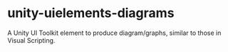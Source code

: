 # unity-uielements-diagrams
A Unity UI Toolkit element to produce diagram/graphs, similar to those in Visual Scripting.
